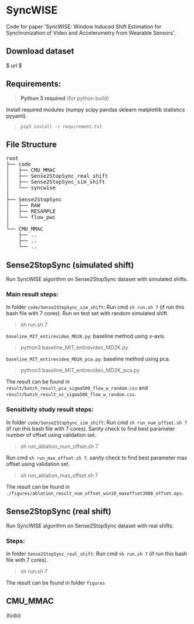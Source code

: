 # SyncWISE

Code for paper 'SyncWISE: Window Induced Shift Estimation for Synchronization of Video and Accelerometry from Wearable Sensors'.

## Download dataset

$ url $

## Requirements:

> **Python 3 required** (for python build)

Install required modules (numpy scipy pandas sklearn matplotlib statistics pyyaml).

> ```pip3 install -r requirement.txt```

## File Structure
<pre>
root
├── code
│   ├── CMU_MMAC
│   ├── Sense2StopSync_real_shift
│   ├── Sense2StopSync_sim_shift
│   └── syncwise
│
├── Sense2StopSync
│   ├── RAW
│   ├── RESAMPLE
│   └── flow_pwc
│
└── CMU_MMAC
    ├── ..
    ├── ..
    └── ..
</pre>


## Sense2StopSync (simulated shift)

Run SyncWISE algorithm on Sense2StopSync dataset with simulated shifts.

### Main result steps:

In folder `code/Sense2StopSync_sim_shift`: Run cmd `sh run.sh 7` (if run this bash file with 7 cores). Run on test set with random simulated shift.

> sh run.sh 7

`baseline_MIT_entirevideo_MD2K.py`: baseline method using x-axis.

> python3 baseline\_MIT\_entirevideo\_MD2K.py

`baseline_MIT_entirevideo_MD2K_pca.py`: baseline method using pca.

> python3 baseline\_MIT\_entirevideo\_MD2K\_pca.py

<!--4. `summarize.py`: generate final result or sensitivity study result summary.-->

The result can be found in `result/batch_result_pca_sigma500_flow_w_random.csv` and `result/batch_result_xx_sigma500_flow_w_random.csv`.



### Sensitivity study result steps:

In folder `code/Sense2StopSync_sim_shift`: Run cmd `sh run_num_offset.sh 7` (if run this bash file with 7 cores). Sanity check to find best parameter number of offset using validation set.

> sh run\_ablation\_num\_offset.sh 7

Run cmd `sh run_max_offset.sh 7`. sanity check to find best parameter max offset using validation set.


> sh run\_ablation\_max\_offset.sh 7

<!--3. `summarize.py`: generate final result or sensitivity study result summary.-->


The result can be found in `./figures/ablation_result_num_offset_win10_maxoffset3000_offset.eps`.


## Sense2StopSync (real shift)

Run SyncWISE algorithm on Sense2StopSync dataset with real shifts.

### Steps:

In folder `Sense2StopSync_real_shift`: Run cmd `sh run.sh 7` (if run this bash file with 7 cores). 

> sh run.sh 7
<!--2. `summarize.py`: generate final result summary.-->

The result can be found in folder `figures`


## CMU\_MMAC

(todo)